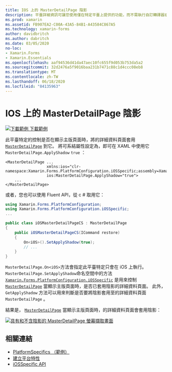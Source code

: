 ```yaml
---
title: IOS 上的 MasterDetailPage 陰影
description: 平臺詳細資訊可讓您使用僅在特定平臺上提供的功能，而不需執行自訂轉譯器或效果。 本文說明如何在顯示主版頁面時，使用 iOS 平臺特定的來控制 MasterDetailPage 的詳細資料頁面是否已套用陰影。
ms.prod: xamarin
ms.assetid: FB907EA2-C00A-43A5-84B1-A43584C867A5
ms.technology: xamarin-forms
author: davidbritch
ms.author: dabritch
ms.date: 03/05/2020
no-loc:
- Xamarin.Forms
- Xamarin.Essentials
ms.openlocfilehash: aaf94536d41da47aec10fc655f9d053b753da5a2
ms.sourcegitcommit: 32d2476a5f9016baa231b7471c88c1d4ccc08eb8
ms.translationtype: MT
ms.contentlocale: zh-TW
ms.lasthandoff: 06/18/2020
ms.locfileid: "84135963"
---
```

# <a name="masterdetailpage-shadow-on-ios"></a>IOS 上的 MasterDetailPage 陰影

[![下載範例 ](~/media/shared/download.png) 下載範例](https://docs.microsoft.com/samples/xamarin/xamarin-forms-samples/userinterface-platformspecifics)

此平臺特定的控制是否在顯示主版頁面時，將的詳細資料頁面套用 [`MasterDetailPage`](xref:Xamarin.Forms.MasterDetailPage) 到它。 將可系結屬性設定為，即可在 XAML 中使用它 `MasterDetailPage.ApplyShadow` `true` ：

```xaml
<MasterDetailPage ...
                  xmlns:ios="clr-namespace:Xamarin.Forms.PlatformConfiguration.iOSSpecific;assembly=Xamarin.Forms.Core"
                  ios:MasterDetailPage.ApplyShadow="true">
    ...
</MasterDetailPage>
```

或者，您也可以使用 Fluent API，從 c # 取用它：

```csharp
using Xamarin.Forms.PlatformConfiguration;
using Xamarin.Forms.PlatformConfiguration.iOSSpecific;
...

public class iOSMasterDetailPageCS : MasterDetailPage
{
    public iOSMasterDetailPageCS(ICommand restore)
    {
        On<iOS>().SetApplyShadow(true);
        // ...
    }
}
```

`MasterDetailPage.On<iOS>`方法會指定此平臺特定只會在 iOS 上執行。 `MasterDetailPage.SetApplyShadow`命名空間中的方法 [`Xamarin.Forms.PlatformConfiguration.iOSSpecific`](xref:Xamarin.Forms.PlatformConfiguration.iOSSpecific) 是用來控制 [`MasterDetailPage`](xref:Xamarin.Forms.MasterDetailPage) 當顯示主版頁面時，是否已套用陰影的詳細資料頁面。 此外， `GetApplyShadow` 方法可以用來判斷是否要將陰影套用至的詳細資料頁面 `MasterDetailPage` 。

結果是， [`MasterDetailPage`](xref:Xamarin.Forms.MasterDetailPage) 當顯示主版頁面時，的詳細資料頁面會套用陰影：

[![具有和不含陰影的 MasterDetailPage 螢幕擷取畫面](masterdetailpage-shadow-images/shadow.png "具有和不含陰影的 MasterDetailPage")](masterdetailpage-shadow-images/shadow-large.png#lightbox "具有和不含陰影的 MasterDetailPage")

## <a name="related-links"></a>相關連結

- [PlatformSpecifics （範例）](https://docs.microsoft.com/samples/xamarin/xamarin-forms-samples/userinterface-platformspecifics)
- [建立平台特性](~/xamarin-forms/platform/platform-specifics/index.md#creating-platform-specifics)
- [iOSSpecific API](xref:Xamarin.Forms.PlatformConfiguration.iOSSpecific)
